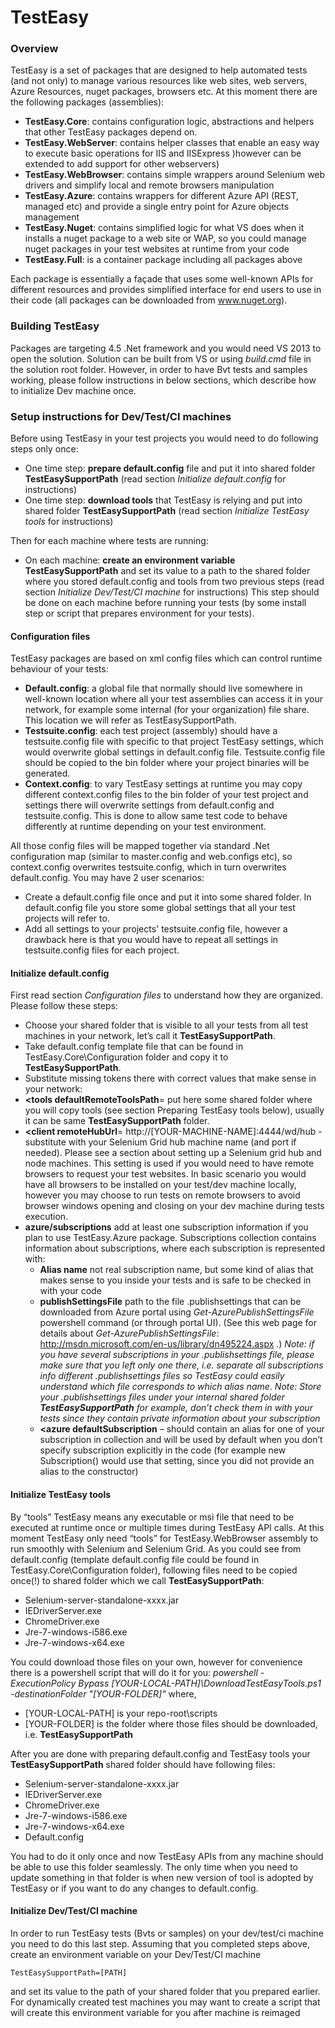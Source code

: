 TestEasy
========

### Overview

TestEasy is a set of packages that are designed to help automated tests (and not only) to manage various resources like web sites, web servers, Azure Resources, nuget packages, browsers etc. At this moment there are the following packages (assemblies):

-	**TestEasy.Core**: contains configuration logic, abstractions and helpers that other TestEasy packages depend on.
-	**TestEasy.WebServer**: contains helper classes that enable an easy way to execute basic operations for IIS and IISExpress )however can be extended to add support for other webservers)
-	**TestEasy.WebBrowser**: contains simple wrappers around Selenium web drivers and simplify local and remote browsers manipulation
-	**TestEasy.Azure**: contains wrappers for different Azure API (REST, managed etc) and provide a single entry point for Azure objects management 
-	**TestEasy.Nuget**: contains simplified logic for what VS does when it installs a nuget package to a web site or WAP, so you could manage nuget packages in your test websites at runtime from your code
-	**TestEasy.Full**: is a container package including all packages above

Each package is essentially a façade that uses some well-known APIs for different resources and provides simplified interface for end users to use in their code (all packages can be downloaded from www.nuget.org).

### Building TestEasy

Packages are targeting 4.5 .Net framework and you would need VS 2013 to open the solution. Solution can be built from VS or using _build.cmd_ file in the solution root folder. However, in order to have Bvt tests and samples working, please follow instructions in below sections, which describe how to initialize Dev machine once. 


### Setup instructions for Dev/Test/CI machines

Before using TestEasy in your test projects you would need to do following steps only once:
-	One time step: **prepare default.config** file and put it into shared folder **TestEasySupportPath** (read section _Initialize default.config_ for instructions)
-	One time step: **download tools** that TestEasy is relying and put into shared folder **TestEasySupportPath** (read section _Initialize TestEasy tools_ for instructions)

Then for each machine where tests are running:
-	On each machine: **create an environment variable TestEasySupportPath** and set its value to a path to the shared folder where you stored default.config and tools from two previous steps (read section _Initialize Dev/Test/CI machine_ for instructions)
This step should be done on each machine before running your tests (by some install step or script that prepares environment for your tests).

#### Configuration files

TestEasy packages are based on xml config files which can control runtime behaviour of your tests:
-	**Default.config**: a global file that normally should live somewhere in well-known location where all your test assemblies can access it in your network, for example some internal (for your organization) file share. This location we will refer as TestEasySupportPath. 
-	**Testsuite.config**: each test project (assembly) should have a testsuite.config file with specific to that project TestEasy settings, which would overwrite global settings in default.config file. Testsuite.config file should be copied to the bin folder where your project binaries will be generated.
-	**Context.config**: to vary TestEasy settings at runtime you may copy different context.config files to the bin folder of your test project and settings there will overwrite settings from default.config and testsuite.config. This is done to allow same test code to behave differently at runtime depending on your test environment.

All those config files will be mapped together via standard .Net configuration map (similar to master.config and web.configs etc), so context.config overwrites testsuite.config, which in turn overwrites default.config.
You may have 2 user scenarios:
-	Create a default.config file once and put it into some shared folder. In default.config file you store some global settings that all your test projects will refer to.
-	Add all settings to your projects' testsuite.config file, however a drawback here is that you would have to repeat all settings in testsuite.config files for each project.


#### Initialize default.config

First read section _Configuration files_ to understand how they are organized.
Please follow these steps:
-	Choose your shared folder that is visible to all your tests from all test machines in your network, let’s call it **TestEasySupportPath**.
-	Take default.config template file that can be found in TestEasy.Core\Configuration folder and copy it to **TestEasySupportPath**.
-	Substitute missing tokens there with correct values that make sense in your network:
 - **<tools defaultRemoteToolsPath**= put here some shared folder where you will copy tools (see section Preparing TestEasy tools below), usually it can be same **TestEasySupportPath** folder.
 - **<client remoteHubUrl**= http://[YOUR-MACHINE-NAME]:4444/wd/hub  - substitute with your Selenium Grid hub machine name (and port if needed). Please see a section about setting up a Selenium grid hub and node machines. This setting is used if you would need to have remote browsers to request your test websites. In basic scenario you would have all browsers to be installed on your test/dev machine locally, however you may choose to run tests on remote browsers to avoid browser windows opening and closing on your dev machine during tests execution.
 - **azure/subscriptions** add at least one subscription information if you plan to use TestEasy.Azure package. Subscriptions collection contains information about subscriptions, where each subscription is represented with:
    -	**Alias name** not real subscription name, but some kind of alias that makes sense to you inside your tests and is safe to be checked in with your code
    -	**publishSettingsFile** path to the file .publishsettings that can be downloaded from Azure portal using _Get-AzurePublishSettingsFile_ powershell command (or through portal UI). (See this web page for details about _Get-AzurePublishSettingsFile_: http://msdn.microsoft.com/en-us/library/dn495224.aspx .) _Note: if you have several subscriptions in your .publishsettings file, please make sure that you left only one there, i.e. separate all subscriptions info different .publishsettings files so TestEasy could easily understand which file corresponds to which alias name_. _Note: Store your .publishsettings files under your internal shared folder **TestEasySupportPath** for example, don’t check them in with your tests since they contain private information about your subscription_
    -	**<azure defaultSubscription** – should contain an alias for one of your subscription in <subscriptions> collection and will be used by default when you don’t specify subscription explicitly in the code (for example new Subscription() would use that setting, since you did not provide an alias to the constructor)

#### Initialize TestEasy tools 

By “tools” TestEasy means any executable or msi file that need to be executed at runtime once or multiple times during TestEasy API calls. At this moment TestEasy only need “tools” for TestEasy.WebBrowser assembly to run smoothly with Selenium and Selenium Grid. As you could see from default.config (template default.config file could be found in TestEasy.Core\Configuration folder), following files need to be copied once(!) to shared folder which we call **TestEasySupportPath**:
-	Selenium-server-standalone-xxxx.jar
-	IEDriverServer.exe
-	ChromeDriver.exe
-	Jre-7-windows-i586.exe
-	Jre-7-windows-x64.exe

You could download those files on your own, however for convenience there is a powershell script that will do it for you:
_powershell -ExecutionPolicy Bypass [YOUR-LOCAL-PATH]\DownloadTestEasyTools.ps1 -destinationFolder "[YOUR-FOLDER]"_
where,
-	[YOUR-LOCAL-PATH] is your repo-root\scripts
-	[YOUR-FOLDER] is the folder where those files should be downloaded, i.e. **TestEasySupportPath**

After you are done with preparing default.config and TestEasy tools your **TestEasySupportPath** shared folder should have following files:
-	Selenium-server-standalone-xxxx.jar
-	IEDriverServer.exe
-	ChromeDriver.exe
-	Jre-7-windows-i586.exe
-	Jre-7-windows-x64.exe
-	Default.config

You had to do it only once and now TestEasy APIs from any machine should be able to use this folder seamlessly. The only time when you need to update something in that folder is when new version of tool is adopted by TestEasy or if you want to do any changes to default.config.

#### Initialize Dev/Test/CI machine

In order to run TestEasy tests (Bvts or samples) on your dev/test/ci machine you need to do this last step. Assuming that you completed steps above, create an environment variable on your Dev/Test/CI machine 

	TestEasySupportPath=[PATH] 
	
and set its value to the path of your shared folder that you prepared earlier. For dynamically created test machines you may want to create a script that will create this environment variable for you after machine is reimaged



